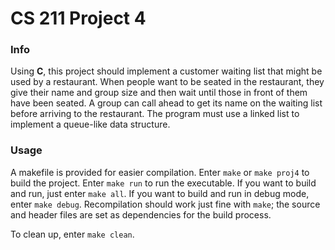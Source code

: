 # CS 211 Project 4

### Info
Using **C**, this project should implement a customer waiting list that might be used by a restaurant. When people want to be seated in the restaurant, they give their name and group size and then wait until those in front of them have been seated. A group can call ahead to get its name on the waiting list before arriving to the restaurant. The program must use a linked list to implement a queue-like data structure. 

### Usage
A makefile is provided for easier compilation. Enter `make` or `make proj4` to build the project. Enter `make run` to run the executable. If you want to build and run, just enter `make all`. If you want to build and run in debug mode, enter `make debug`.
Recompilation should work just fine with `make`; the source and header files are set as dependencies for the build process.

To clean up, enter `make clean`.